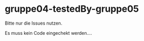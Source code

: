 gruppe04-testedBy-gruppe05
==========================
Bitte nur die Issues nutzen.

Es muss kein Code eingechekt werden....
